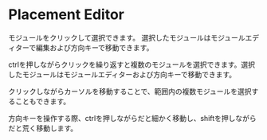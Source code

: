 # Placement Editor

モジュールをクリックして選択できます。
選択したモジュールはモジュールエディターで編集および方向キーで移動できます。

ctrlを押しながらクリックを繰り返すと複数のモジュールを選択できます。選択したモジュールはモジュールエディターおよび方向キーで移動できます。

クリックしながらカーソルを移動することで、範囲内の複数モジュールを選択することもできます。

方向キーを操作する際、ctrlを押しながらだと細かく移動し、shiftを押しながらだと荒く移動します。